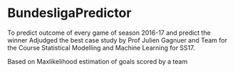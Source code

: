 # BundesligaPredictor
To predict outcome of every game of season 2016-17 and predict the winner
Adjudged the best case study by Prof Julien Gagnuer and Team for the Course Statistical Modelling and Machine Learning for SS17.

Based on Maxlikelihood estimation of goals scored by a team 
